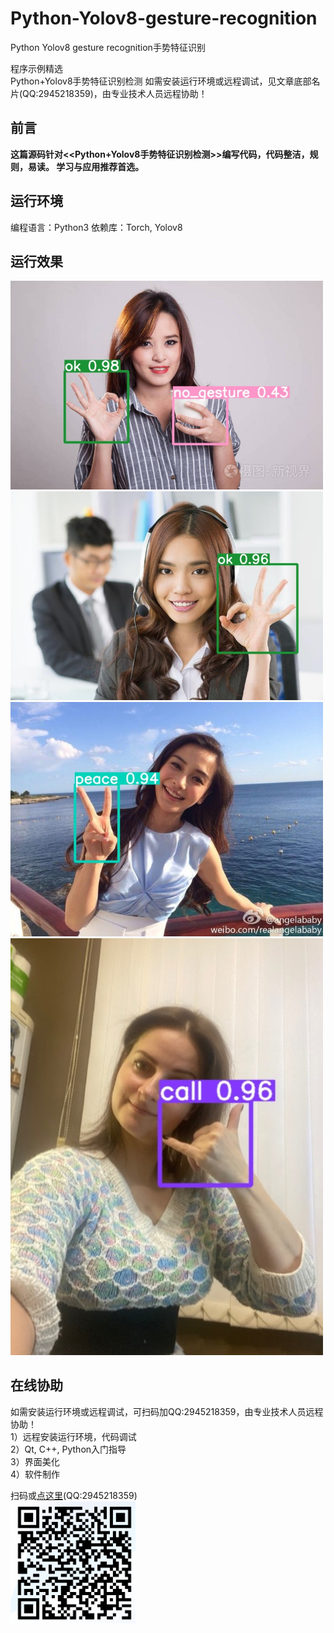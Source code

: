 # Python-Yolov8-gesture-recognition
Python Yolov8 gesture recognition手势特征识别

程序示例精选  
Python+Yolov8手势特征识别检测
如需安装运行环境或远程调试，见文章底部名片(QQ:2945218359)，由专业技术人员远程协助！

## 前言
**这篇源码针对<<Python+Yolov8手势特征识别检测>>编写代码，代码整洁，规则，易读。 学习与应用推荐首选。**

## 运行环境
编程语言：Python3
依赖库：Torch, Yolov8

## 运行效果
<img src="https://github.com/alicema-creator/Python-Yolov8-gesture-recognition/blob/main/screenshot/1.jpeg" width="500"></a>
<img src="https://github.com/alicema-creator/Python-Yolov8-gesture-recognition/blob/main/screenshot/2.jpeg" width="500"></a>
<img src="https://github.com/alicema-creator/Python-Yolov8-gesture-recognition/blob/main/screenshot/3.jpeg" width="500"></a>
<img src="https://github.com/alicema-creator/Python-Yolov8-gesture-recognition/blob/main/screenshot/5.jpg" width="500"></a>

## 在线协助
如需安装运行环境或远程调试，可扫码加QQ:2945218359，由专业技术人员远程协助！  
1）远程安装运行环境，代码调试  
2）Qt, C++, Python入门指导  
3）界面美化  
4）软件制作  

扫码或<a href="https://img-blog.csdnimg.cn/132d32981a6d4d48bdf578f9810bd341.png" target="_blank">点这里</a>(QQ:2945218359)  
<a href="https://img-blog.csdnimg.cn/132d32981a6d4d48bdf578f9810bd341.png" target="_blank">
  <img src="https://github.com/alicema-creator/Python-Yolov8-Statistics-of-the-number-of-people-at-the-entrance-and-exit/blob/main/screenshot/qrcode.png" width="200">
</a>









